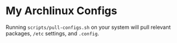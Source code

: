 # My Archlinux Configs

Running `scripts/pull-configs.sh` on your system will pull relevant packages, `/etc` settings, and `.config`.

# 
